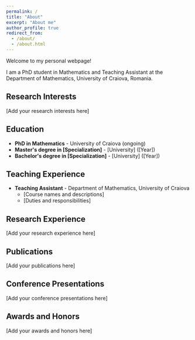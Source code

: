 ```yaml
---
permalink: /
title: "About"
excerpt: "About me"
author_profile: true
redirect_from: 
  - /about/
  - /about.html
---
```


Welcome to my personal webpage!

I am a PhD student in Mathematics and Teaching Assistant at the Department of Mathematics, University of Craiova, Romania.

## Research Interests

[Add your research interests here]

## Education

* **PhD in Mathematics** - University of Craiova (ongoing)
* **Master's degree in [Specialization]** - [University] ([Year])
* **Bachelor's degree in [Specialization]** - [University] ([Year])

## Teaching Experience

* **Teaching Assistant** - Department of Mathematics, University of Craiova
  * [Course names and descriptions]
  * [Duties and responsibilities]

## Research Experience

[Add your research experience here]

## Publications

[Add your publications here]

## Conference Presentations

[Add your conference presentations here]

## Awards and Honors

[Add your awards and honors here]
